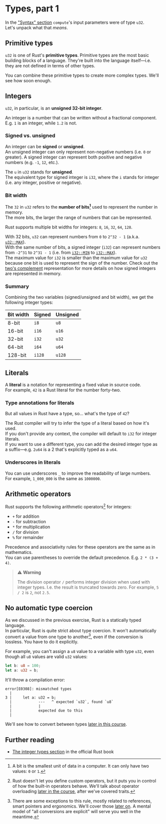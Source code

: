 # Types, part 1

In the ["Syntax" section](../01_intro/01_syntax.md) `compute`'s input parameters were of type `u32`.\
Let's unpack what that _means_.

## Primitive types

`u32` is one of Rust's **primitive types**. Primitive types are the most basic building blocks of a language.
They're built into the language itself—i.e. they are not defined in terms of other types.

You can combine these primitive types to create more complex types. We'll see how soon enough.

## Integers

`u32`, in particular, is an **unsigned 32-bit integer**.

An integer is a number that can be written without a fractional component. E.g. `1` is an integer, while `1.2` is not.

### Signed vs. unsigned

An integer can be **signed** or **unsigned**.\
An unsigned integer can only represent non-negative numbers (i.e. `0` or greater).
A signed integer can represent both positive and negative numbers (e.g. `-1`, `12`, etc.).

The `u` in `u32` stands for **unsigned**.\
The equivalent type for signed integer is `i32`, where the `i` stands for integer (i.e. any integer, positive or
negative).

### Bit width

The `32` in `u32` refers to the **number of bits[^bit]** used to represent the number in memory.\
The more bits, the larger the range of numbers that can be represented.

Rust supports multiple bit widths for integers: `8`, `16`, `32`, `64`, `128`.

With 32 bits, `u32` can represent numbers from `0` to `2^32 - 1` (a.k.a. [`u32::MAX`](https://doc.rust-lang.org/std/primitive.u32.html#associatedconstant.MAX)).\
With the same number of bits, a signed integer (`i32`) can represent numbers from `-2^31` to `2^31 - 1`
(i.e. from [`i32::MIN`](https://doc.rust-lang.org/std/primitive.i32.html#associatedconstant.MIN)
to [`i32::MAX`](https://doc.rust-lang.org/std/primitive.i32.html#associatedconstant.MAX)).\
The maximum value for `i32` is smaller than the maximum value for `u32` because one bit is used to represent
the sign of the number. Check out the [two's complement](https://en.wikipedia.org/wiki/Two%27s_complement)
representation for more details on how signed integers are represented in memory.

### Summary

Combining the two variables (signed/unsigned and bit width), we get the following integer types:

| Bit width | Signed | Unsigned |
| --------- | ------ | -------- |
| 8-bit     | `i8`   | `u8`     |
| 16-bit    | `i16`  | `u16`    |
| 32-bit    | `i32`  | `u32`    |
| 64-bit    | `i64`  | `u64`    |
| 128-bit   | `i128` | `u128`   |

## Literals

A **literal** is a notation for representing a fixed value in source code.\
For example, `42` is a Rust literal for the number forty-two.

### Type annotations for literals

But all values in Rust have a type, so... what's the type of `42`?

The Rust compiler will try to infer the type of a literal based on how it's used.\
If you don't provide any context, the compiler will default to `i32` for integer literals.\
If you want to use a different type, you can add the desired integer type as a suffix—e.g. `2u64` is a 2 that's
explicitly typed as a `u64`.

### Underscores in literals

You can use underscores `_` to improve the readability of large numbers.\
For example, `1_000_000` is the same as `1000000`.

## Arithmetic operators

Rust supports the following arithmetic operators[^traits] for integers:

- `+` for addition
- `-` for subtraction
- `*` for multiplication
- `/` for division
- `%` for remainder

Precedence and associativity rules for these operators are the same as in mathematics.\
You can use parentheses to override the default precedence. E.g. `2 * (3 + 4)`.

> ⚠️ **Warning**
>
> The division operator `/` performs integer division when used with integer types.
> I.e. the result is truncated towards zero. For example, `5 / 2` is `2`, not `2.5`.

## No automatic type coercion

As we discussed in the previous exercise, Rust is a statically typed language.\
In particular, Rust is quite strict about type coercion. It won't automatically convert a value from one type to
another[^coercion],
even if the conversion is lossless. You have to do it explicitly.

For example, you can't assign a `u8` value to a variable with type `u32`, even though all `u8` values are valid `u32`
values:

```rust
let b: u8 = 100;
let a: u32 = b;
```

It'll throw a compilation error:

```text
error[E0308]: mismatched types
  |
3 |     let a: u32 = b;
  |            ---   ^ expected `u32`, found `u8`
  |            |
  |            expected due to this
  |
```

We'll see how to convert between types [later in this course](../04_traits/09_from.md).

## Further reading

- [The integer types section](https://doc.rust-lang.org/book/ch03-02-data-types.html#integer-types) in the official Rust book

[^bit]: A bit is the smallest unit of data in a computer. It can only have two values: `0` or `1`.

[^traits]: Rust doesn't let you define custom operators, but it puts you in control of how the built-in operators
behave.
We'll talk about operator overloading [later in the course](../04_traits/03_operator_overloading.md), after we've covered traits.

[^coercion]: There are some exceptions to this rule, mostly related to references, smart pointers and ergonomics. We'll
cover those [later on](../04_traits/07_deref.md).
A mental model of "all conversions are explicit" will serve you well in the meantime.
